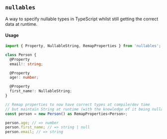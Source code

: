 ## `nullables`

A way to specify nullable types in TypeScript whilst still getting the correct data at runtime.

#### Usage

```ts
import { Property, NullableString, RemapProperties } from 'nullables';

class Person {
  @Property
  email!: string;

  @Property
  age!: number;

  @Property
  first_name!: NullableString;
}

// Remap properties to now have correct types at compile/dev time
// but maintain String at runtime (with the knowledge of it being nullable)
const person = new Person() as RemapProperties<Person>;

person.age; // => number
person.first_name; // => string | null
person.email; // => string
```
